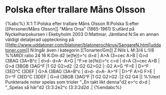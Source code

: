# Polska efter trallare Måns Olsson

{%abc%}
X:1
T:Polska efter trallare Måns Olsson
R:Polska
S:efter [[Personer/Måns Olsson]] "Måns Orsa" (1865-1961) 
S:utlärd på Nyckelharpskursen i Ekebyholm 2003
O:Mattmar, Jämtland
N:Se en annan väldigt detaljerad uppteckning på [[http://www.uddatoner.com/blatoner/blatonerochkrus/SangareN.html|uddatoner.com]]
N:Ingår även i kategorin [[Tonarter/Gm]]
Z:Nils L
M:3/4
L:1/8
%%MIDI ratio 24 16
K:Dm
d2 (e{fe})>^c d>d | A>A (3=cec A>B | G>d (3BAG (3A=B^c | d>d- d>A- A>G | 
^F>e (e{fe})>^c c>d | d>A (3=cec A>B | G>d (3BGB (3AG^F |1 G2 G2>d2 :|2 G2 G2>G2 |:
G2 A>G ^F>E | D>^F (3ED^C (3DEF | G>A (3BAG (3A=B^c | d>d- d>A- A>^F | 
D>^F A>G F>E | D>^F (3ED^C (3DEF | G>d (3BGB (3AG^F |1 G2 G2>G2 :|2 G2 G4 |] 
%%text Punkterade noter spelas som trioler
"_En takt likt denna"d2 e>^c d>d | "_Spelas så här"d2 (3:3:2e2^c (3:3:2d2d .| 
{%endabc%}
